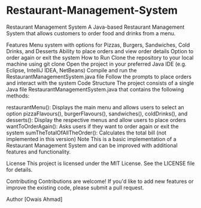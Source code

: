 # Restaurant-Management-System
Restaurant Management System
A Java-based Restaurant Management System that allows customers to order food and drinks from a menu.

Features
Menu system with options for Pizzas, Burgers, Sandwiches, Cold Drinks, and Desserts
Ability to place orders and view order details
Option to order again or exit the system
How to Run
Clone the repository to your local machine using git clone <repository-url>
Open the project in your preferred Java IDE (e.g. Eclipse, IntelliJ IDEA, NetBeans)
Compile and run the RestaurantManagementSystem.java file
Follow the prompts to place orders and interact with the system
Code Structure
The project consists of a single Java file RestaurantManagementSystem.java that contains the following methods:

restaurantMenu(): Displays the main menu and allows users to select an option
pizzaFlavours(), burgerFlavours(), sandwiches(), coldDrinks(), and desserts(): Display the respective menus and allow users to place orders
wantToOrderAgain(): Asks users if they want to order again or exit the system
sumTheTotalOfAllTheOrder(): Calculates the total bill (not implemented in this version)
Note
This is a basic implementation of a Restaurant Management System and can be improved with additional features and functionality.

License
This project is licensed under the MIT License. See the LICENSE file for details.

Contributing
Contributions are welcome! If you'd like to add new features or improve the existing code, please submit a pull request.

Author
[Owais Ahmad]
